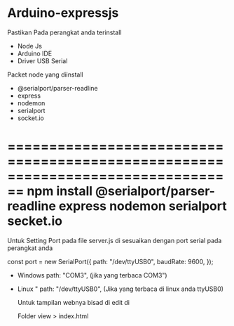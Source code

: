 # Arduino-expressjs

Pastikan Pada perangkat anda terinstall
- Node Js
- Arduino IDE
- Driver USB Serial

Packet node yang diinstall
- @serialport/parser-readline
- express
- nodemon
- serialport
- socket.io

================================================================================
npm install @serialport/parser-readline express nodemon serialport secket.io
================================================================================

Untuk Setting Port pada file server.js di sesuaikan dengan port serial pada perangkat anda

const port = new SerialPort({
  path: "/dev/ttyUSB0",
  baudRate: 9600,
});

- Windows
    path: "COM3", (jika yang terbaca COM3")
- Linux
    " path: "/dev/ttyUSB0", (Jika yang terbaca di linux anda ttyUSB0)

  Untuk tampilan webnya bisad di edit di

  Folder view > index.html
